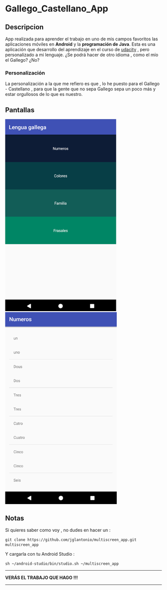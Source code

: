 # Gallego_Castellano_App

## Descripcion

App realizada para aprender el trabajo en uno de mis campos favoritos las aplicaciones móviles en **Android** y la **programación de Java**.
Esta es una aplicación que desarrollo del aprendizaje en el curso de [udacity](https://www.udacity.com/) , pero personalizado a mi lenguaje.
¿Se podrá hacer de otro idioma , como el mío el Gallego? ¿No?

### Personalización

La personalización a la que me refiero es que , lo he puesto para el Gallego - Castellano , para que la gente que no sepa Gallego
sepa un poco más y estar orgullosos de lo que es nuestro.

## Pantallas 

![Main_activity ](./capturas/main_activity.png)
![numeros_activity](./capturas/numeros_activity.png)

## Notas

Si quieres saber como voy , no dudes en hacer un :

```
git clone https://github.com/jglantonio/multiscreen_app.git multiscreen_app
```

Y cargarla con tu Android Studio :

```
sh ~/android-studio/bin/studio.sh ~/multiscreen_app
```

<hr>
<b>VERÁS EL TRABAJO QUE HAGO !!!</b>
<hr>
